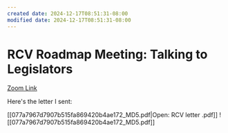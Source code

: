 ```yaml
---
created date: 2024-12-17T08:51:31-08:00
modified date: 2024-12-17T08:51:31-08:00
---
```

# RCV Roadmap Meeting: Talking to Legislators
[Zoom Link]()

Here's the letter I sent:

[[077a7967d7907b515fa869420b4ae172_MD5.pdf|Open: RCV letter .pdf]]
![[077a7967d7907b515fa869420b4ae172_MD5.pdf]]

